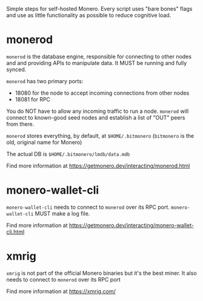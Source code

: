 Simple steps for self-hosted Monero. Every script uses "bare bones" flags and use as little functionality as possible to reduce cognitive load.

# monerod
`monerod` is the database engine, responsible for connecting to other nodes and and providing APIs to manipulate data. It MUST be running and fully synced.

`monerod` has two primary ports:
* 18080 for the node to accept incoming connections from other nodes
* 18081 for RPC

You do NOT have to allow any incoming traffic to run a node. `monerod` will connect to known-good seed nodes and establish a list of "OUT" peers from there.

`monerod` stores everything, by default, at `$HOME/.bitmonero` (`bitmonero` is the old, original name for Monero)

The actual DB is `$HOME/.bitmonero/lmdb/data.mdb`

Find more information at https://getmonero.dev/interacting/monerod.html

# monero-wallet-cli
`monero-wallet-cli` needs to connect to `monerod` over its RPC port. `monero-wallet-cli` MUST make a log file.

Find more information at https://getmonero.dev/interacting/monero-wallet-cli.html

# xmrig
`xmrig` is not part of the official Monero binaries but it's the best miner. It also needs to connect to `monerod` over its RPC port

Find more information at https://xmrig.com/

